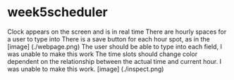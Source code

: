 # week5scheduler

Clock appears on the screen and is in real time
There are hourly spaces for a user to type into
There is a save button for each hour spot, as in the [image] (./webpage.png)
The user should be able to type into each field, I was unable to make this work
The time slots should change color dependent on the relationship between the actual time and current hour.  I was unable to make this work.
[image] (./inspect.png)
